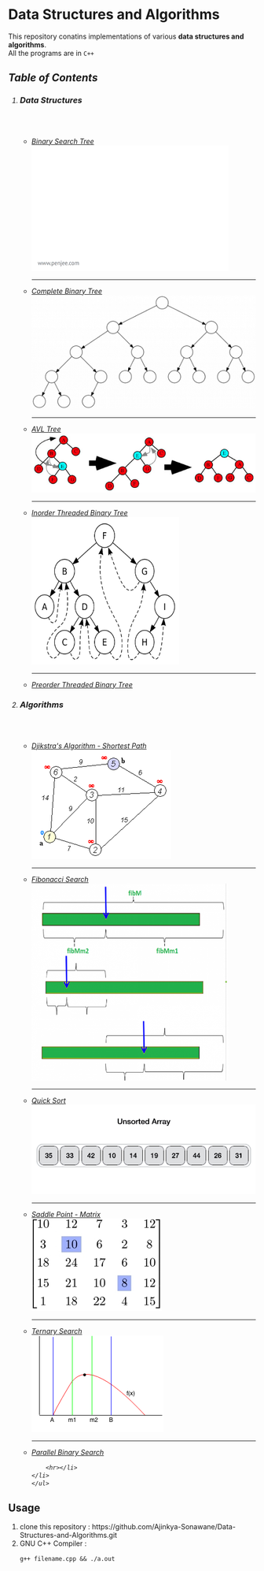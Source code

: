 # Data Structures and Algorithms
This repository conatins implementations of various **data structures and algorithms**.<br>
All the programs are in `C++`
<i>
  ## Table of Contents
  <ol>
    <li><h3> Data Structures</h3><br><br></li>
    <ul>
      <li>
        <a href="bst.cpp">Binary Search Tree</a><br>
          <img src="/images/bst_anim.gif"><br>
        <hr>
      </li>
      <li><a href="cbt.cpp">Complete Binary Tree</a><br>
        <img src="/images/cbt.png"><br>
        <hr>
      </li>
      <li><a href="dic.cpp">AVL Tree</a><br>
                <img src="/images/avl.jpg"><br>
        <hr>
      </li>
      <li><a href="inTbt.cpp">Inorder Threaded Binary Tree</a><br>
                <img src="/images/itbt.png" width=300 height=300><br>
        <hr>
      </li>
      <li><a href="preTBT.cpp">Preorder Threaded Binary Tree</a></li>
    </ul>
    <li><h3> Algorithms</h3><br><br></li>
    <ul>
      <li><a href="dj.cpp">Djikstra's Algorithm - Shortest Path</a><br>
                <img src="/images/dj.gif"><br>
        <hr></li>
      <li><a href="fibonacci_search.cpp">Fibonacci Search</a><br>
                <img src="/images/fib.png" width=400 height=400><br>
        <hr></li>
      <li><a href="quick_sort.cpp">Quick Sort</a><br>
                <img src="/images/quick.gif"><br>
        <hr>
      </li>
      <li><a href="saddle_point.cpp">Saddle Point - Matrix</a><br>
                <img src="/images/saddle.jpg"><br>
        <hr></li>
      <li><a href="ternary_search.cpp">Ternary Search</a><br>
                <img src="/images/ternary.png"><br>
        <hr></li>
    </li>
      <li><a href="parallel_bin.cpp">Parallel Binary Search</a><br>
             
        <hr></li>
    </li>
    </ul>
  </ol>
</i>

   ## Usage
   <ol>
    <li> clone this repository : https://github.com/Ajinkya-Sonawane/Data-Structures-and-Algorithms.git </li>
  <li> GNU C++ Compiler : <pre><code>g++ filename.cpp && ./a.out</code></pre></li>
  </ol>
